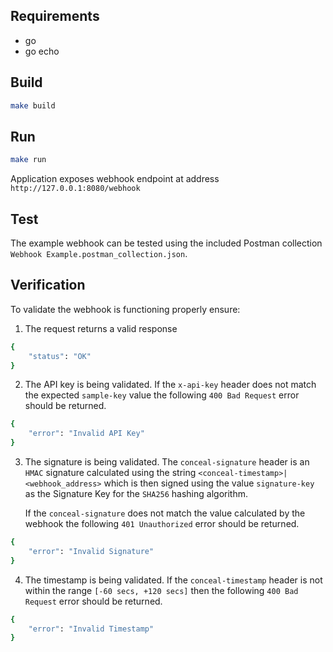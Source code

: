 Requirements
--

* go
* go echo

Build
--

```bash
make build
```

Run
--

```bash
make run
```

Application exposes webhook endpoint at address
`http://127.0.0.1:8080/webhook`

Test
--

The example webhook can be tested using the included Postman collection `Webhook Example.postman_collection.json`.

Verification
--

To validate the webhook is functioning properly ensure:

1. The request returns a valid response

```bash
{
    "status": "OK"
}
```

2. The API key is being validated. If the `x-api-key` header does not match the expected `sample-key` value the following `400 Bad Request` error should be returned.

```bash
{
    "error": "Invalid API Key"
}
```

3. The signature is being validated. The `conceal-signature` header is an `HMAC` signature calculated using the string `<conceal-timestamp>|<webhook_address>` which is then signed using the value `signature-key` as the Signature Key for the `SHA256` hashing algorithm.

   If the `conceal-signature` does not match the value calculated by the webhook the following `401 Unauthorized` error should be returned.

```bash
{
    "error": "Invalid Signature"
}
```

4. The timestamp is being validated. If the `conceal-timestamp` header is not within the range `[-60 secs, +120 secs]` then the following `400 Bad Request` error should be returned.

```bash
{
    "error": "Invalid Timestamp"
}
```
